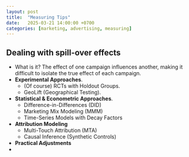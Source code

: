 ```yaml
---
layout: post
title:  "Measuring Tips"
date:   2025-03-21 14:00:00 +0700
categories: [marketing, advertising, measuring]
---
```


## Dealing with spill-over effects
* What is it? The effect of one campaign influences another, making it difficult to isolate the true effect of each campaign.
* **Experimental Approaches**.
  * (Of course) RCTs with Holdout Groups.
  * GeoLift (Geographical Testing).
* **Statistical & Econometric Approaches**.
  * Difference-in-Differences (DID)
  * Marketing Mix Modeling (MMM)
  * Time-Series Models with Decay Factors
* **Attribution Modeling**
  * Multi-Touch Attribution (MTA)
  * Causal Inference (Synthetic Controls)
* **Practical Adjustments**
*  
